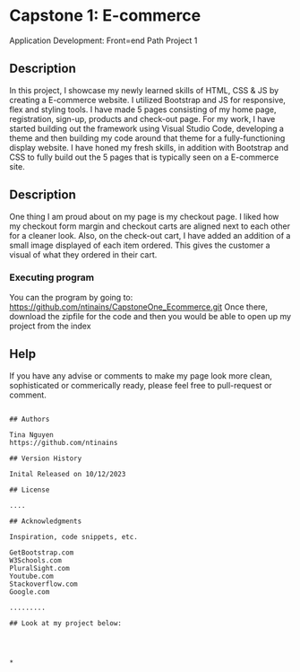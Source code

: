 # Capstone 1: E-commerce

Application Development: Front=end Path Project 1

## Description

In this project, I showcase my newly learned skills of HTML, CSS & JS by creating a E-commerce website. I utilized Bootstrap and JS for responsive, flex and styling tools. I have made 5 pages consisting of my home page, registration, sign-up, products and check-out page. For my work, I have started building out the framework using Visual Studio Code, developing a theme and then building my code around that theme for a fully-functioning display website. I have honed my fresh skills, in addition with Bootstrap and CSS to fully build out the 5 pages that is typically seen on a E-commerce site. 

## Description

One thing I am proud about on my page is my checkout page. I liked how my checkout form margin and checkout carts are aligned next to each other for a cleaner look. Also, on the check-out cart, I have added an addition of a small image displayed of each item ordered. This gives the customer a visual of what they ordered in their cart. 

### Executing program

You can the program by going to: https://github.com/ntinains/CapstoneOne_Ecommerce.git
Once there, download the zipfile for the code and then you would be able to open up my project from the index

## Help

If you have any advise or comments to make my page look more clean, sophisticated or commerically ready, please feel free to pull-request or comment.
```

## Authors

Tina Nguyen
https://github.com/ntinains

## Version History

Inital Released on 10/12/2023

## License

....

## Acknowledgments

Inspiration, code snippets, etc.

GetBootstrap.com
W3Schools.com
PluralSight.com
Youtube.com
Stackoverflow.com
Google.com

.........

## Look at my project below: 




* 